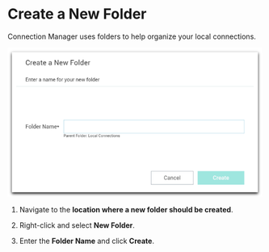 [title]: #	(Create a New Folder)
[tags]: #	(create,folders)
[priority]: #	(403)
# Create a New Folder

Connection Manager uses folders to help organize your local connections.  

![create-folder](images/create-folder.png)

1. Navigate to the **location where a new folder should be created**. 

2. Right-click and select **New Folder**. 

3. Enter the **Folder Name** and click **Create**.